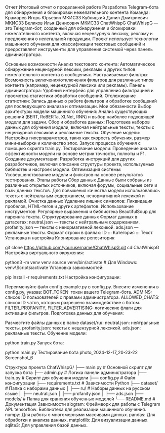 Отчет
Итоговый отчет о проделанной работе
Разработка Telegram-бота для обнаружения и блокировки нежелательного контента
Команда:
Крамарев Игорь Юрьевич МКИС33
Кублицкий Данил Дмитриевич МКИС33
Беликов Илья Денисович МКИС33
ChatWhispG
ChatWhispG — это Telegram-бот, созданный для обнаружения и блокировки нежелательного контента, включая нецензурную лексику, рекламу и предложения о нелегальной продукции. Проект использует технологии машинного обучения для классификации текстовых сообщений и предоставляет инструменты для управления системой через панель администратора.

Основные возможности
Анализ текстового контента:
Автоматическое обнаружение нецензурной лексики, рекламы и других типов нежелательного контента в сообщениях.
Настраиваемые фильтры:
Возможность включения/отключения фильтров для различных типов контента (например, нецензурной лексики или рекламы).
Панель администратора:
Удобный интерфейс для управления фильтрацией и просмотра статистики обработки сообщений.
Отслеживание статистики:
Запись данных о работе фильтров и обработке сообщений для последующего анализа и оптимизации.
Мои обязанности
Выбор архитектуры модели машинного обучения:
Анализ существующих решений (BERT, RoBERTa, XLNet, RNN) и выбор наиболее подходящей модели для задачи.
Сбор и обработка данных:
Подготовка наборов данных для обучения модели, включая нейтральные тексты, тексты с нецензурной лексикой и рекламные тексты.
Обучение модели:
Настройка гиперпараметров, таких как скорость обучения, размер мини-выборки и количество эпох.
Запуск процесса обучения с помощью скрипта train.py.
Тестирование модели:
Проведение анализа эффективности модели на основе метрик точности, полноты и F1.
Создание документации:
Разработка инструкций для других разработчиков, включая описание структуры проекта, используемых библиотек и настроек модели.
Оптимизация системы:
Усовершенствование модели и фильтров на основе результатов тестирования.
Этапы работы
Сбор данных
Данные были собраны из различных открытых источников, включая форумы, социальные сети и базы данных текстов.
Для повышения качества модели использовались тексты с нейтральным содержанием, ненормативной лексикой и рекламой.
Очистка данных
Удаление лишних символов: Ликвидация пробелов, HTML-тегов и других артефактов.
Использование инструментов: Регулярные выражения и библиотека BeautifulSoup для парсинга текста.
Структурирование данных
Формат данных в датасетах:
neutral.json — тексты с нейтральным содержанием.
profanity.json — тексты с ненормативной лексикой.
ads.json — рекламные тексты.
Формат строки в файлах: ID ::: Категория ::: Текст.
Установка и настройка
Клонирование репозитория:

git clone https://github.com/yourusername/ChatWhispG.git
cd ChatWhispG
Настройка виртуального окружения:

python3 -m venv venv
source venv/bin/activate   # Для Windows: venv\Scripts\activate
Установка зависимостей:

pip install -r requirements.txt
Настройка конфигурации:

Переименуйте файл config.example.py в config.py.
Внесите изменения в config.py, указав:
BOT_TOKEN: токен вашего Telegram-бота.
ADMINS: список ID пользователей с правами администратора.
ALLOWED_CHATS: список ID чатов, которым разрешено взаимодействие с ботом.
FILTER_PROFANITY, FILTER_ADVERTISING: логические флаги для активации фильтров.
Подготовка данных для обучения:

Разместите файлы данных в папке dataset/ru/:
neutral.json: нейтральные тексты.
profanity.json: тексты с нецензурной лексикой.
ads.json: рекламные тексты.
Обучение модели:

python train.py
Запуск бота:

python main.py
Тестирование бота
photo_2024-12-17_20-23-22 Screenshot_6

Структура проекта
ChatWhispG/
├── main.py            # Основной скрипт для запуска бота
├── admin.py           # Логика панели администратора
├── train.py           # Скрипт для обучения модели
├── config.py          # Файл конфигурации
├── requirements.txt   # Зависимости Python
├── dataset/           # Папка с наборами данных
│   ├── ru/            # Наборы данных на русском языке
│       ├── neutral.json
│       ├── profanity.json
│       ├── ads.json
├── models/            # Папка для хранения обученных моделей
└── README.md          # Документация
Зависимости
aiogram: Фреймворк для работы с Telegram API.
tensorflow: Библиотека для реализации машинного обучения.
numpy: Для работы с многомерными массивами данных.
pandas: Для обработки и анализа данных.
matplotlib: Для визуализации данных.
sqlite3: Для управления базой данных.
